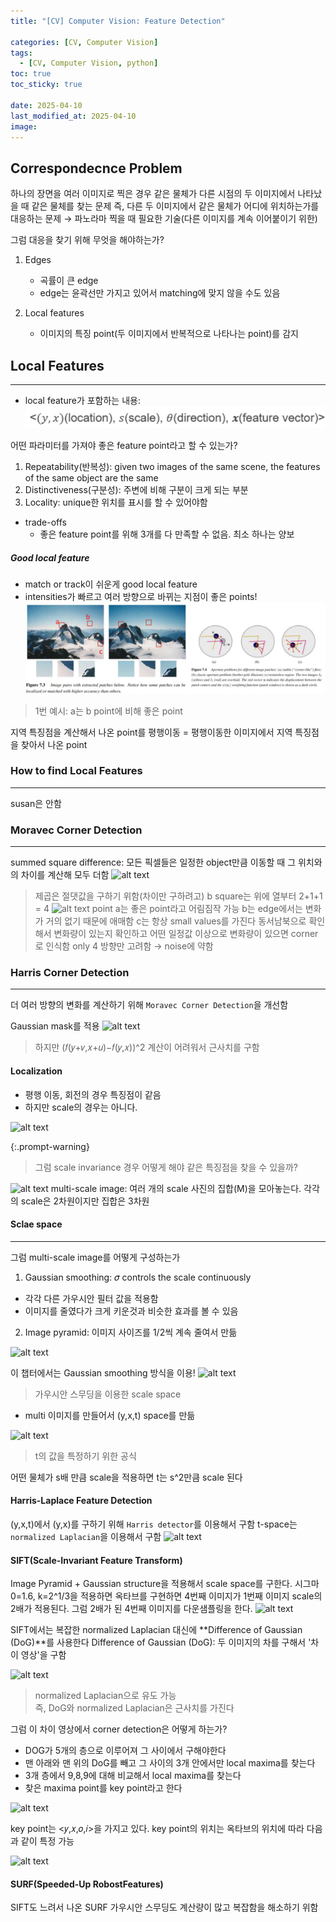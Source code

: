 ```yaml
---
title: "[CV] Computer Vision: Feature Detection"

categories: [CV, Computer Vision]
tags:
  - [CV, Computer Vision, python]
toc: true
toc_sticky: true

date: 2025-04-10
last_modified_at: 2025-04-10
image: 
---
```


## Correspondecnce Problem
하나의 장면을 여러 이미지로 찍은 경우
같은 물체가 다른 시점의 두 이미지에서 나타났을 때 같은 물체를 찾는 문제
즉, 다른 두 이미지에서 같은 물체가 어디에 위치하는가를 대응하는 문제
→ 파노라마 찍을 때 필요한 기술(다른 이미지를 계속 이어붙이기 위한)

그럼 대응을 찾기 위해 무엇을 해야하는가?

1. Edges
   * 곡률이 큰 edge
   * edge는 윤곽선만 가지고 있어서 matching에 맞지 않을 수도 있음

2. Local features
   * 이미지의 특징 point(두 이미지에서 반복적으로 나타나는 point)를 감지

## Local Features
---
* local feature가 포함하는 내용:
![alt text](../assets/img/CV/Local_Features.png)

어떤 파라미터를 가져야 좋은 feature point라고 할 수 있는가?
1. Repeatability(반복성): given two images of the same scene, the features of the same object are the same
2. Distinctiveness(구분성): 주변에 비해 구분이 크게 되는 부분
3. Locality: unique한 위치를 표시를 할 수 있어야함 

* trade-offs
  * 좋은 feature point를 위해 3개를 다 만족할 수 없음. 최소 하나는 양보

##### Good local feature
* match or track이 쉬운게 good local feature
* intensities가 빠르고 여러 방향으로 바뀌는 지점이 좋은 points!
![alt text](../assets/img/CV/Good_local_feature.png)
> 1번 예시: a는 b point에 비해 좋은 point

지역 특징점을 계산해서 나온 point를 평행이동 = 평행이동한 이미지에서 지역 특징점을 찾아서 나온 point

### How to find Local Features
---
susan은 안함

### Moravec Corner Detection
---
summed square difference: 모든 픽셀들은 일정한 object만큼 이동할 때 그 위치와의 차이를 계산해 모두 더함
![alt text](Moravec_Corner_Detection.png)
> 제곱은 절댓값을 구하기 위함(차이만 구하려고)
> b square는 위에 열부터 2+1+1 = 4
![alt text](Moravec_Corner_Detection_ex.png)
> point a는 좋은 point라고 어림짐작 가능
> b는 edge에서는 변화가 거의 없기 때문에 애매함
> c는 항상 small values를 가진다
동서남북으로 확인해서 변화량이 있는지 확인하고 어떤 일정값 이상으로 변화량이 있으면 corner로 인식함
only 4 방향만 고려함 → noise에 약함

### Harris Corner Detection
---
더 여러 방향의 변화를 계산하기 위해 `Moravec Corner Detection`을 개선함

Gaussian mask를 적용
![alt text](HarrisCornerDetection.png)
> 하지만 (𝑓(𝑦+𝑣,𝑥+𝑢)−𝑓(𝑦,𝑥))^2 계산이 어려워서 근사치를 구함

#### Localization

* 평행 이동, 회전의 경우 특징점이 같음
* 하지만 scale의 경우는 아니다.

![alt text](scale_invariance.png)

{:.prompt-warning}
> 그럼 scale invariance 경우 어떻게 해야 같은 특징점을 찾을 수 있을까?
>

![alt text](scale_invariancesol.png)
multi-scale image: 여러 개의 scale 사진의 집합(M)을 모아놓는다.
각각의 scale은 2차원이지만 집합은 3차원

#### Sclae space
----
그럼 multi-scale image를 어떻게 구성하는가
1. Gaussian smoothing: 𝜎 controls the scale continuously
  * 각각 다른 가우시안 필터 값을 적용함
  * 이미지를 줄였다가 크게 키운것과 비슷한 효과를 볼 수 있음
2. Image pyramid: 이미지 사이즈를 1/2씩 계속 줄여서 만듦

![alt text](Sclae_space.png)

이 챕터에서는 Gaussian smoothing 방식을 이용!
![alt text](Sclae_space_GAU.png)
> 가우시안 스무딩을 이용한 scale space
* multi 이미지를 만들어서 (y,x,t) space를 만듦

![alt text](Normalized_Laplacian.png)
> t의 값을 특정하기 위한 공식

어떤 물체가 s배 만큼 scale을 적용하면 t는 s^2만큼 scale 된다

#### Harris-Laplace Feature Detection
(y,x,t)에서 (y,x)를 구하기 위해 `Harris detector`를 이용해서 구함
t-space는 `normalized Laplacian`을 이용해서 구함
![alt text](Harris-Laplace.png)

#### SIFT(Scale-Invariant Feature Transform)
Image Pyramid + Gaussian structure을 적용해서 scale space를 구한다.
시그마0=1.6, k=2^1/3을 적용하면 옥타브를 구현하면 4번째 이미지가 1번째 이미지 scale의 2배가 적용된다. 그럼 2배가 된 4번째 이미지를 다운샘플링을 한다.
![alt text](SIFTex.png)

SIFT에서는 복잡한 normalized Laplacian 대신에  **Difference of Gaussian (DoG)**를 사용한다
Difference of Gaussian (DoG): 두 이미지의 차를 구해서 '차이 영상'을 구함

![alt text](DoG.png)
> normalized Laplacian으로 유도 가능  
> 즉, DoG와 normalized Laplacian은 근사치를 가진다

그럼 이 차이 영상에서 corner detection은 어떻게 하는가?

* DOG가 5개의 층으로 이루어져 그 사이에서 구해야한다
* 맨 아래와 맨 위의 DoG를 빼고 그 사이의 3개 안에서만 local maxima를 찾는다
* 3개 층에서 9,8,9에 대해 비교해서 local maxima를 찾는다
* 찾은 maxima point를 key point라고 한다

![alt text](DoGdetection.png)

key point는 <𝑦,𝑥,𝑜,𝑖>을 가지고 있다.
key point의 위치는 옥타브의 위치에 따라 다음과 같이 특정 가능

![alt text](key_point.png)

#### SURF(Speeded-Up RobostFeatures)
SIFT도 느려서 나온 SURF
가우시안 스무딩도 계산량이 많고 복잡함을 해소하기 위함
